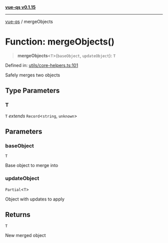 [**vue-qs v0.1.15**](../README.md)

***

[vue-qs](../README.md) / mergeObjects

# Function: mergeObjects()

> **mergeObjects**\<`T`\>(`baseObject`, `updateObject`): `T`

Defined in: [utils/core-helpers.ts:101](https://github.com/iamsomraj/vue-qs/blob/c6723d94881f5a2550faa61b4e51be4507991c23/src/utils/core-helpers.ts#L101)

Safely merges two objects

## Type Parameters

### T

`T` *extends* `Record`\<`string`, `unknown`\>

## Parameters

### baseObject

`T`

Base object to merge into

### updateObject

`Partial`\<`T`\>

Object with updates to apply

## Returns

`T`

New merged object
